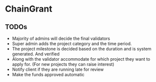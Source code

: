 # ChainGrant

## TODOs
- Majority of admins will decide the final validators
- Super admin adds the project category and the time period.
- The project milestone is decided based on the duration and is system generated. And verified
- Along with the validator accommodate for which project they want to apply for. (For new projects they can raise interest)
- Notify client if they are running late for review
- Make the funds approved automatic